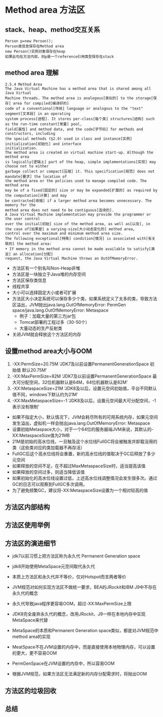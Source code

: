 # Method area 方法区

## stack、heap、method交互关系
```text
Person p=new Person();
Person类信息保存在Method area
new Person()实例对象保存在heap
如果此句在方法内部，则p是一个reference引用类型保存在stack
```
## method area 理解
```text
2.5.4 Method Area
The Java Virtual Machine has a method area that is shared among all Java Virtual
Machine threads. The method area is analogous[类似的] to the storage[保存] area for compiled[编译好的]
code of a conventional[传统] language or analogous to the "text" segment[文本段] in an operating
system process[进程]. It stores per-class[每个类] structures[结构] such as the run-time constant[常量] pool,
field[属性] and method data, and the code[字节码] for methods and constructors, including
the special methods (§2.9) used in class and instance[实例] initialization[初始化] and interface
initialization.
The method area is created on virtual machine start-up. Although the method area
is logically[逻辑上] part of the heap, simple implementations[实现] may choose not to either
garbage collect or compact[压缩] it. This specification[规范] does not mandate[要求] the location of
the method area or the policies used to manage compiled code. The method area
may be of a fixed[固定的] size or may be expanded[扩展的] as required by the computation[计算] and may
be contracted[收缩] if a larger method area becomes unnecessary. The memory for the
method area does not need to be contiguous[连续的].
A Java Virtual Machine implementation may provide the programmer or the user control
over the initial[初始] size of the method area, as well as[以及], in the case of[如果是] a varying-size[大小动态变化的] method area,
control over the maximum and minimum method area size.
The following exceptional[特殊] condition[情况] is associated with[有关联的] the method area:
• If memory in the method area cannot be made available to satisfy[满足] an allocation[分配]
request, the Java Virtual Machine throws an OutOfMemoryError.
```
- 方法区有一个别名叫Non-Heap非堆
- 方法区是一块独立于Java堆的内存空间
- 方法区保存类信息
- 线程共享
- 大小可以选择固定大小或者可扩展
- 方法区大小决定系统可以保存多少个类，如果系统定义了太多的类，导致方法区溢出，JVM抛出java.lang.OutOfMemoryError: PermGen space/java.lang.OutOfMemoryError: Metaspace
    - 例子：加载大量的第三方jar包
    - Tomcat部署的工程过多（30-50个）
    - 大量动态的生产反射类
- 关闭JVM就会释放这个方法区的内存
## 设置method area大小与OOM
1. -XX:PermSize=20.75M 'JDK7及以前设置PermanentGenerationSpace 初始值 默认20.75M'
2. -XX:MaxPermSize=82M 'JDK7及以前设置PermanentGenerationSpace 最大可分配空间，32位机器默认是64M，64位机器默认是82M'
3. -XX:MetaspaceSize=21M 'JDK8及以后，设置元空间初始值，平台不同默认值不同，windows下默认约为21M'
4. -XX:MaxMetaspaceSize=-1 'JDK8及以后，设置元空间最大可分配空间，-1表示没有限制'
- 如果不指定大小，默认情况下，JVM会耗尽所有的可用系统内存，如果元空间发生溢出，虚拟机一样会抛出java.lang.OutOfMemoryError: Metaspace
- 设置初始Metaspace大小，对于一个64位的服务器端JVM来说，其默认的-XX:MetaspaceSize值为21MB
- 21M是初始的高水位线，一旦触及这个水位线FullGC将会被触发并卸载没用的类（这些类对应的类加载器不再存活）
- FullGC后这个高水位线将会重置，新的高水位线的值取决于GC后释放了多少元空间
- 如果释放的空间不足，在不超过MaxMetaspaceSize时，适当提高该值
- 如果释放的空间过多，则适当降低该值
- 如果初始化的高水位线设置过低，上述高水位线调整情况会发生很多次。通过GC的日志可以观察到FullGC多次调用。
- 为了避免频繁GC，建议将-XX:MetaspaceSize设置为一个相对较高的值

## 方法区内部结构

## 方法区使用举例
## 方法区的演进细节
- jdk7以前习惯上把方法区称为永久代 Permanent Generation space
- jdk8开始使用MetaSpace元空间取代永久代
- 本质上方法区和永久代并不等价，仅对Hotspot而言两者等价
- JVM规范对如何实现方法区不做统一要求，BEA的JRockit和IBM J9中不存在永久代的概念
- 永久代导致java程序更容易OOM，超过-XX:MaxPermSize上限
  
- JDK8完全废弃永久代的概念，改用JRockit、J9一样在本地内存中实现MetaSpace来代替
- MetaSpace的本质和Permanent Generation space类似，都是对JVM规范中method area的实现
- MeatSpace不在JVM设置的内存中，而是直接使用本地物理内存，可以设置的更大，更不容易OOM
- PermGenSpace在JVM设置的内存中，所以容易OOM
- 根据JVM规范，如果方法区无法满足新的内存分配需求时，将抛出OOM
## 方法区的垃圾回收
## 总结